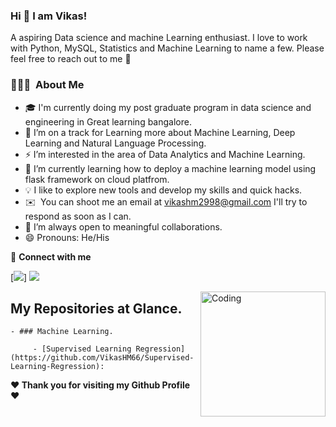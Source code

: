 ### Hi 👋 I am Vikas!

A aspiring Data science and machine Learning enthusiast. I love to work with Python, MySQL, Statistics and Machine Learning to name a few. Please feel free to reach out to me 🙂

### 👨🏻‍💻 &nbsp;About Me
- 🎓 I'm currently doing my post graduate program in data science and engineering in Great learning bangalore.
- 🔭 I’m on a track for Learning more about Machine Learning, Deep Learning and Natural Language Processing.
- ⚡ I’m interested in the area of Data Analytics and Machine Learning.
- 🌱 I’m currently learning how to deploy a machine learning model using flask framework on cloud platfrom.
- 💡  I like to explore new tools and develop my skills and quick hacks.
- ✉️ &nbsp;You can shoot me an email at vikashm2998@gmail.com I'll try to respond as soon as I can.
- 👯 I’m always open to meaningful collaborations.
- 😄 Pronouns: He/His

<summary>🤝 <b>Connect with me</b></summary>

<p align = "center">
  
[<img src ="https://img.shields.io/badge/portfolio-%23.svg?&style=for-the-badge&logo=&logoColor=white%22">]
[<img src="https://img.shields.io/badge/linkedin-%230077B5.svg?&style=for-the-badge&logo=linkedin&logoColor=white" />](https://www.linkedin.com/in/vikashm66/)

<img align="right" alt="Coding" width="200" height="200" src="https://media.giphy.com/media/VTtANKl0beDFQRLDTh/giphy.gif">

## My Repositories at Glance.
    - ### Machine Learning.
   
         - [Supervised Learning Regression](https://github.com/VikasHM66/Supervised-Learning-Regression):
  


<b>❤️ Thank you for visiting my Github Profile ❤️</b>
</div>
